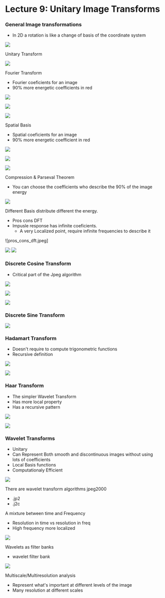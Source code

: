 # Lecture 9: Unitary Image Transforms

### General Image transformations
- In 2D a rotation is like a change of basis of the coordinate system

![](rotation_basis.jpeg)

Unitary Transform

![](unitary_transformation.jpeg)

Fourier Transform
- Fourier coeficients for an image
- 90% more energetic coefficients in red
 
![](fourier_transformation.jpeg)

![](2D_fourier_transform.jpeg)

![](fourier_basis.jpeg)

Spatial Basis
- Spatial coeficients for an image
- 90% more energetic coefficient in red

![](spatial_basis.jpeg)

![](2D_spatial_basis.jpeg)

![](spatial_basis.jpeg)

Compression & Parseval Theorem
- You can choose the coefficients who describe the 90% of the image energy

![](parseval_theorem.jpeg)

Different Basis distribute different the energy.
- Pros cons DFT
- Impusle response has infinite coeficients. 
  - A very Localized point, require infinite frequencies to describe it

![pros_cons_dft.jpeg]

![](impulse_response_1.jpeg)
![](impulse_response_2.jpeg)



### Discrete Cosine Transform
- Critical part of the Jpeg algorithm

![](cosine_transform.jpeg)

![](cosine_transform_2.jpeg)

![](jpeg_algorithm.jpeg)

### Discrete Sine Transform

![](sine_transform.jpeg)

### Hadamart Transform
- Doesn't require to compute trigonometric functions
- Recursive definition

![](hadamart_transform.jpeg)

![](hadamart_transform_2.jpeg)

### Haar Transform
- The simpler Wavelet Transform
- Has more local property
- Has a recursive pattern

![](haar_transform_1.jpeg)

![](haar_transform_2.jpeg)


### Wavelet Transforms
- Unitary
- Can Represent Both smooth and discontinuous images without using lots of coefficients
- Local Basis functions
- Computationaly Efficient

![](wavelet_transform.jpeg)

There are wavelet transform algorithms jpeg2000
- .jp2
- .j2c

A mixture between time and Frequency
- Resolution in time vs resolution in freq
- High frequency more localized

![](time_frequency_resolution.jpeg)


Wavelets as filter banks
- wavelet filter bank

![](wavelet_filter_banks.jpeg)

Multiscale/Multiresolution analysis
- Represent what's important at different levels of the image
- Many resolution at different scales

